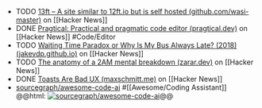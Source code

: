 - TODO [13ft – A site similar to 12ft.io but is self hosted (github.com/wasi-master)](https://news.ycombinator.com/item?id=41294067) on [[Hacker News]]
- DONE [Pragtical: Practical and pragmatic code editor (pragtical.dev)](https://news.ycombinator.com/item?id=41297609) on [[Hacker News]] #Code/Editor
- TODO [Waiting Time Paradox or Why Is My Bus Always Late? (2018) (jakevdp.github.io)](https://news.ycombinator.com/item?id=41300111) on [[Hacker News]]
- TODO [The anatomy of a 2AM mental breakdown (zarar.dev)](https://news.ycombinator.com/item?id=41300368) on [[Hacker News]]
- DONE [Toasts Are Bad UX (maxschmitt.me)](https://news.ycombinator.com/item?id=41298794) on [[Hacker News]]
- [sourcegraph/awesome-code-ai](https://github.com/sourcegraph/awesome-code-ai) #[[Awesome/Coding Assistant]]
  @@html: <a href="https://github.com/sourcegraph/awesome-code-ai/"><img src="https://github-readme-stats-astronomer.vercel.app/api/pin/?username=sourcegraph&repo=awesome-code-ai&theme=tokyonight" alt="sourcegraph/awesome-code-ai"/></a>@@